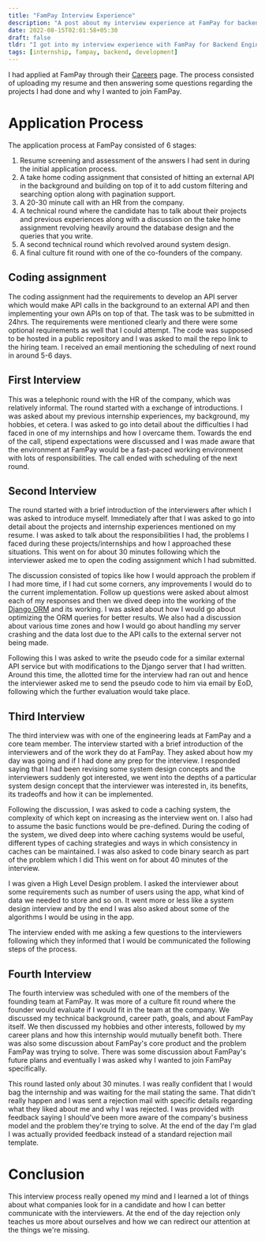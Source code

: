 ```yaml
---
title: "FamPay Interview Experience"
description: "A post about my interview experience at FamPay for backend engineering"
date: 2022-08-15T02:01:58+05:30
draft: false
tldr: "I got into my interview experience with FamPay for Backend Engineering Internship position. The overall interview process consisted of 6 rounds. The process focused mainly on development skills."
tags: [internship, fampay, backend, development] 
---
```





I had applied at FamPay through their [Careers](https://apply.fampay.in/) page. The process consisted of uploading my resume and then answering some questions regarding the projects I had done and why I wanted to join FamPay. 


# Application Process
The application process at FamPay consisted of 6 stages: 

1. Resume screening and assessment of the answers I had sent in during the initial application process.
2. A take home coding assignment that consisted of hitting an external API in the background and building on top of it to add custom filtering and searching option along with pagination support.
3. A 20-30 minute call with an HR from the company.
4. A technical round where the candidate has to talk about their projects and previous experiences along with a discussion on the take home assignment revolving heavily around the database design and the queries that you write. 
5. A second technical round which revolved around system design.
6. A final culture fit round with one of the co-founders of the company.


## Coding assignment

The coding assignment had the requirements to develop an API server which would make API calls in the background to an external API and then implementing your own APIs on top of that. The task was to be submitted in 24hrs. The requirements were mentioned clearly and there were some optional requirements as well that I could attempt. The code was supposed to be hosted in a public repository and I was asked to mail the repo link to the hiring team. I received an email mentioning the scheduling of next round in around 5-6 days. 


## First Interview

This was a telephonic round with the HR of the company, which was relatively informal. The round started with a exchange of introductions. I was asked about my previous internship experiences, my background, my hobbies, et cetera. I was asked to go into detail about the difficulties I had faced in one of my internships and how I overcame them. Towards the end of the call, stipend expectations were discussed and I was made aware that the environment at FamPay would be a fast-paced working environment with lots of responsibilities. The call ended with scheduling of the next round.


## Second Interview

The round started with a brief introduction of the interviewers after which I was asked to introduce myself. Immediately after that I was asked to go into detail about the projects and internship experiences mentioned on my resume. I was asked to talk about the responsibilities I had, the problems I faced during these projects/internships and how I approached these situations. This went on for about 30 minutes following which the interviewer asked me to open the coding assignment which I had submitted.  

The discussion consisted of topics like how I would approach the problem if I had more time, if I had cut some corners, any improvements I would do to the current implementation. Follow up questions were asked about almost each of my responses and then we dived deep into the working of the [Django ORM](https://docs.djangoproject.com/en/4.0/topics/db/queries/) and its working. I was asked about how I would go about optimizing the ORM queries for better results. We also had a discussion about various time zones and how I would go about handling my server crashing and the data lost due to the API calls to the external server not being made. 

Following this I was asked to write the pseudo code for a similar external API service but with modifications to the Django server that I had written. Around this time, the allotted time for the interview had ran out and hence the interviewer asked me to send the pseudo code to him via email by EoD, following which the further evaluation would take place.  


## Third Interview

The third interview was with one of the engineering leads at FamPay and a core team member. The interview started with a brief introduction of the interviewers and of the work they do at FamPay. They asked about how my day was going and if I had done any prep for the interview. I responded saying that I had been revising some system design concepts and the interviewers suddenly got interested, we went into the depths of a particular system design concept that the interviewer was interested in, its benefits, its tradeoffs and how it can be implemented. 

Following the discussion, I was asked to code a caching system, the complexity of which kept on increasing as the interview went on. I also had to assume the basic functions would be pre-defined. During the coding of the system, we dived deep into where caching systems would be useful, different types of caching strategies and ways in which consistency in caches can be maintained. I was also asked to code binary search as part of the problem which I did 
This went on for about 40 minutes of the interview. 

I was given a High Level Design problem. I asked the interviewer about some requirements such as number of users using the app, what kind of data we needed to store and so on. It went more or less like a system design interview and by the end I was also asked about some of the algorithms I would be using in the app. 

The interview ended with me asking a few questions to the interviewers following which they informed that I would be communicated the following steps of the process. 


## Fourth Interview

The fourth interview was scheduled with one of the members of the founding team at FamPay. It was more of a culture fit round where the founder would evaluate if I would fit in the team at the company. We discussed my technical background, career path, goals, and about FamPay itself. We then discussed my hobbies and other interests, followed by my career plans and how this internship would mutually benefit both. There was also some discussion about FamPay's core product and the problem FamPay was trying to solve. There was some discussion about FamPay's future plans and eventually I was asked why I wanted to join FamPay specifically. 


This round lasted only about 30 minutes. I was really confident that I would bag the internship and was waiting for the mail stating the same. That didn't really happen and I was sent a rejection mail with specific details regarding what they liked about me and why I was rejected. I was provided with feedback saying I should've been more aware of the company's business model and the problem they're trying to solve. At the end of the day I'm glad I was actually provided feedback instead of a standard rejection mail template.


# Conclusion 

This interview process really opened my mind and I learned a lot of things about what companies look for in a candidate and how I can better communicate with the interviewers. 
At the end of the day rejection only teaches us more about ourselves and how we can redirect our attention at the things we're missing.
 